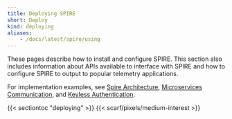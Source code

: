 ```yaml
---
title: Deploying SPIRE
short: Deploy
kind: deploying
aliases:
    - /docs/latest/spire/using
---
```

These pages describe how to install and configure SPIRE. This section also includes information about APIs available to interface with SPIRE and how to configure SPIRE to output to popular telemetry applications.

For implementation examples, see [Spire Architecture](/docs/latest/architecture/), [Microservices Communication](/docs/latest/microservices), and [Keyless Authentication](/docs/latest/keyless).

{{< sectiontoc "deploying" >}}
{{< scarf/pixels/medium-interest >}}
